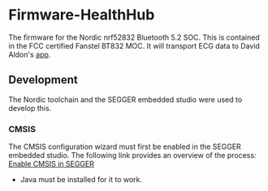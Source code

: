 # Firmware-HealthHub
The firmware for the Nordic nrf52832 Bluetooth 5.2 SOC. This is contained in the FCC certified Fanstel BT832 MOC.
It will transport ECG data to David Aldon's [app](https://github.com/DaveAldon/Health-Hub-Mobile).
## Development
The Nordic toolchain and the SEGGER embedded studio were used to develop this. 
### CMSIS
The CMSIS configuration wizard must first be enabled in the SEGGER embedded studio. The following link provides an overview of the process: [Enable CMSIS in SEGGER](http://blog.martincowen.me.uk/adding-cmsis-config-wizard-to-ses-projects.html)
* Java must be installed for it to work.
